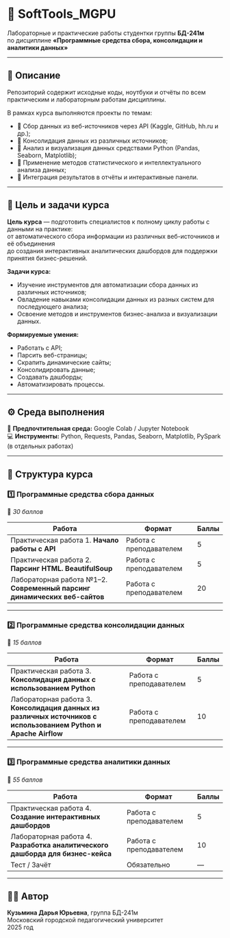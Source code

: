 # 🧠 SoftTools_MGPU  
Лабораторные и практические работы студентки группы **БД-241м**  
по дисциплине **«Программные средства сбора, консолидации и аналитики данных»**

---

## 📘 Описание
Репозиторий содержит исходные коды, ноутбуки и отчёты по всем практическим и лабораторным работам дисциплины.  

В рамках курса выполняются проекты по темам:
- 🔹 Сбор данных из веб-источников через API (Kaggle, GitHub, hh.ru и др.);
- 🔹 Консолидация данных из различных источников;
- 🔹 Анализ и визуализация данных средствами Python (Pandas, Seaborn, Matplotlib);
- 🔹 Применение методов статистического и интеллектуального анализа данных;
- 🔹 Интеграция результатов в отчёты и интерактивные панели.

---

## 🧩 Цель и задачи курса

**Цель курса** — подготовить специалистов к полному циклу работы с данными на практике:  
от автоматического сбора информации из различных веб-источников и её объединения  
до создания интерактивных аналитических дашбордов для поддержки принятия бизнес-решений.

**Задачи курса:**
- Изучение инструментов для автоматизации сбора данных из различных источников;  
- Овладение навыками консолидации данных из разных систем для последующего анализа;  
- Освоение методов и инструментов бизнес-анализа и визуализации данных.

**Формируемые умения:**
- Работать с API;  
- Парсить веб-страницы;  
- Скрапить динамические сайты;  
- Консолидировать данные;  
- Создавать дашборды;  
- Автоматизировать процессы.

---

## ⚙️ Среда выполнения
🧩 **Предпочтительная среда:** Google Colab / Jupyter Notebook  
💻 **Инструменты:** Python, Requests, Pandas, Seaborn, Matplotlib, PySpark (в отдельных работах)

---

## 📂 Структура курса

### 1️⃣ Программные средства сбора данных  
💯 *30 баллов*

| Работа | Формат | Баллы |
|--------|---------|--------|
| Практическая работа 1. **Начало работы с API** | Работа с преподавателем | 5 |
| Практическая работа 2. **Парсинг HTML. BeautifulSoup** | Работа с преподавателем | 5 |
| Лабораторная работа №1–2. **Современный парсинг динамических веб-сайтов** | Работа с преподавателем | 20 |

---

### 2️⃣ Программные средства консолидации данных  
💯 *15 баллов*

| Работа | Формат | Баллы |
|--------|---------|--------|
| Практическая работа 3. **Консолидация данных с использованием Python** | Работа с преподавателем | 5 |
| Лабораторная работа 3. **Консолидация данных из различных источников с использованием Python и Apache Airflow** | Работа с преподавателем | 10 |

---

### 3️⃣ Программные средства аналитики данных  
💯 *55 баллов*

| Работа | Формат | Баллы |
|--------|---------|--------|
| Практическая работа 4. **Создание интерактивных дашбордов** | Работа с преподавателем | 5 |
| Лабораторная работа 4. **Разработка аналитического дашборда для бизнес-кейса** | Работа с преподавателем | 10 |
| Тест / Зачёт | Обязательно | — |

---

## 👩‍💻 Автор
**Кузьмина Дарья Юрьевна**, группа БД-241м  
Московский городской педагогический университет  
2025 год
